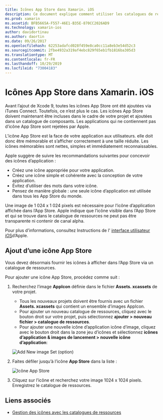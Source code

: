 ```yaml
---
title: Icônes App Store dans Xamarin. iOS
description: Ce document explique comment utiliser les catalogues de ressources pour gérer une icône de magasin d’applications pour une application Xamarin. iOS. Auparavant, les icônes App Store étaient gérées avec iTunes Connect.
ms.prod: xamarin
ms.assetid: BFB5665A-F557-46E1-B35E-870CC2026AD9
ms.technology: xamarin-ios
author: davidortinau
ms.author: daortin
ms.date: 09/26/2017
ms.openlocfilehash: 62253adafcd028f459e8ca0cc11a8eb3e54d52c3
ms.sourcegitcommit: 2fbe4932a319af4ebc829f65eb1fb1816ba305d3
ms.translationtype: MT
ms.contentlocale: fr-FR
ms.lasthandoff: 10/29/2019
ms.locfileid: "73004183"
---
```

# <a name="app-store-icons-in-xamarinios"></a>Icônes App Store dans Xamarin. iOS

Avant l’ajout de Xcode 9, toutes les icônes App Store ont été ajoutées via iTunes Connect. Toutefois, ce n’est plus le cas. Les icônes App Store doivent maintenant être incluses dans le cadre de votre projet et ajoutées dans un catalogue de composants. Les applications qui ne contiennent pas d’icône App Store sont rejetées par Apple.

L’icône App Store est la face de votre application aux utilisateurs. elle doit donc être mémorable et s’afficher correctement à une taille réduite. Les icônes mémorables sont nettes, simples et immédiatement reconnaissables.

Apple suggère de suivre les recommandations suivantes pour concevoir des icônes d’application :

- Créez une icône appropriée pour votre application.
- Créez une icône simple et cohérente avec la conception de votre application.
- Évitez d’utiliser des mots dans votre icône.
- Pensez de manière globale : une seule icône d’application est utilisée dans tous les App Store du monde.

Une image de 1 024 x 1 024 pixels est nécessaire pour l’icône d’application affichée dans l’App Store.  Apple indique que l’icône visible dans l’App Store et qui se trouve dans le catalogue de ressources ne peut pas être transparente ni contenir de canal alpha.

Pour plus d’informations, consultez Instructions de l' [interface utilisateur iOS](https://developer.apple.com/ios/human-interface-guidelines/icons-and-images/image-size-and-resolution/)d’Apple.

## <a name="adding-an-app-store-icon"></a>Ajout d’une icône App Store

Vous devez désormais fournir les icônes à afficher dans l’App Store via un catalogue de ressources. 

Pour ajouter une icône App Store, procédez comme suit :

1. Recherchez l’image **AppIcon** définie dans le fichier **Assets. xcassets** de votre projet. 
    - Tous les nouveaux projets doivent être fournis avec un fichier **Assets. xcassets** qui contient un ensemble d’images AppIcon.
    - Pour ajouter un nouveau catalogue de ressources, cliquez avec le bouton droit sur votre projet, puis sélectionnez **ajouter > nouveau fichier > catalogue de ressources**.
    - Pour ajouter une nouvelle icône d’application icône d’image, cliquez avec le bouton droit dans la zone jeu d’icônes et sélectionnez **icônes d’application & images de lancement > nouvelle icône d’application**:

    ![Add New image Set (option)](app-store-icon-images/image1.png)

2. Faites défiler jusqu’à l’icône **App Store** dans la liste :

    ![Icône App Store](app-store-icon-images/image2.png)

3. Cliquez sur l’icône et recherchez votre image 1024 x 1024 pixels. Enregistrez le catalogue de ressources.

## <a name="related-links"></a>Liens associés

- [Gestion des icônes avec les catalogues de ressources](~/ios/app-fundamentals/images-icons/app-icons.md#managing)
